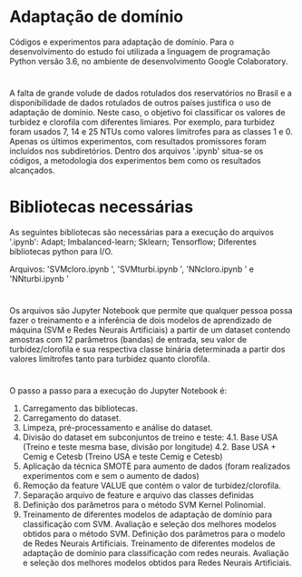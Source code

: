 # Adaptação de domínio
Códigos e experimentos para adaptação de domínio.
Para o desenvolvimento do estudo foi utilizada a linguagem de programação Python versão 3.6, no ambiente de desenvolvimento Google Colaboratory.
#
A falta de grande volude de dados rotulados dos reservatórios no Brasil e a disponibilidade de dados rotulados de outros países justifica o uso de adaptação de domínio. Neste caso, o objetivo foi classificar os valores de turbidez e clorofila com diferentes limiares. Por exemplo, para turbidez foram usados 7, 14 e 25 NTUs como valores limítrofes para as classes 1 e 0.
Apenas os últimos experimentos, com resultados promissores foram incluídos nos subdiretórios. Dentro dos arquivos '.ipynb' situa-se os códigos, a metodologia dos experimentos bem como os resultados alcançados.
# Bibliotecas necessárias
As seguintes bibliotecas são necessárias para a execução do arquivos '.ipynb':
Adapt;
Imbalanced-learn;
Sklearn;
Tensorflow;
Diferentes bibliotecas python para I/O.
 
Arquivos: 'SVMcloro.ipynb ', 'SVMturbi.ipynb ', 'NNcloro.ipynb ' e 'NNturbi.ipynb '
#
Os arquivos são Jupyter Notebook que permite que qualquer pessoa possa fazer o treinamento e a inferência de dois modelos de aprendizado de máquina (SVM e Redes Neurais Artificiais) a partir de um dataset contendo amostras com 12 parâmetros (bandas) de entrada, seu valor de turbidez/clorofila e sua respectiva classe binária determinada a partir dos valores limítrofes tanto para turbidez quanto clorofila.
#
O passo a passo para a execução do Jupyter Notebook é:
1. Carregamento das bibliotecas.
2. Carregamento do dataset.
3. Limpeza, pré-processamento e análise do dataset.
4. Divisão do dataset em subconjuntos de treino e teste:
 4.1. Base USA (Treino e teste mesma base, divisão por longitude)
 4.2. Base USA + Cemig e Cetesb (Treino USA e teste Cemig e Cetesb)
7. Aplicação da técnica SMOTE para aumento de dados (foram realizados experimentos com e sem o aumento de dados)
8. Remoção da feature VALUE que contém o valor de turbidez/clorofila.
9. Separação arquivo de feature e arquivo das classes definidas 
10. Definição dos parâmetros para o método SVM Kernel Polinomial.
11. Treinamento de diferentes modelos de adaptação de domínio para classificação com SVM.
Avaliação e seleção dos melhores modelos obtidos para o método SVM.
Definição dos parâmetros para o modelo de Redes Neurais Artificiais.
Treinamento de diferentes modelos de adaptação de domínio para classificação com redes neurais.
Avaliação e seleção dos melhores modelos obtidos para Redes Neurais Artificiais.

